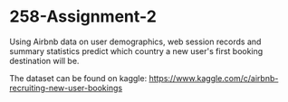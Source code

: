# 258-Assignment-2

Using Airbnb data on user demographics, web session records and summary statistics predict which country a new user's first booking destination will be.

The dataset can be found on kaggle:
https://www.kaggle.com/c/airbnb-recruiting-new-user-bookings